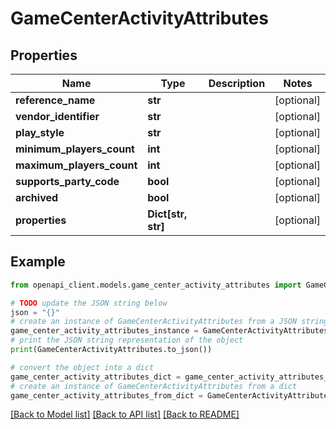# GameCenterActivityAttributes


## Properties

Name | Type | Description | Notes
------------ | ------------- | ------------- | -------------
**reference_name** | **str** |  | [optional] 
**vendor_identifier** | **str** |  | [optional] 
**play_style** | **str** |  | [optional] 
**minimum_players_count** | **int** |  | [optional] 
**maximum_players_count** | **int** |  | [optional] 
**supports_party_code** | **bool** |  | [optional] 
**archived** | **bool** |  | [optional] 
**properties** | **Dict[str, str]** |  | [optional] 

## Example

```python
from openapi_client.models.game_center_activity_attributes import GameCenterActivityAttributes

# TODO update the JSON string below
json = "{}"
# create an instance of GameCenterActivityAttributes from a JSON string
game_center_activity_attributes_instance = GameCenterActivityAttributes.from_json(json)
# print the JSON string representation of the object
print(GameCenterActivityAttributes.to_json())

# convert the object into a dict
game_center_activity_attributes_dict = game_center_activity_attributes_instance.to_dict()
# create an instance of GameCenterActivityAttributes from a dict
game_center_activity_attributes_from_dict = GameCenterActivityAttributes.from_dict(game_center_activity_attributes_dict)
```
[[Back to Model list]](../README.md#documentation-for-models) [[Back to API list]](../README.md#documentation-for-api-endpoints) [[Back to README]](../README.md)



